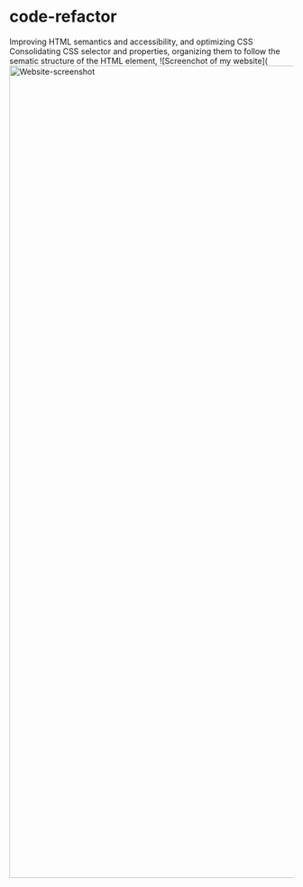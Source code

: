 # code-refactor
Improving HTML semantics and accessibility, and optimizing CSS
Consolidating CSS selector and properties,
organizing them to follow the sematic structure of the HTML element,
![Screenchot of my website](<img width="1439" alt="Website-screenshot" src="https://user-images.githubusercontent.com/118768377/208609394-16f5ce2d-0f7a-4439-80da-bc6545b4a7d9.png">
